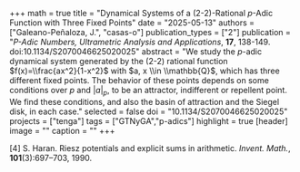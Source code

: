 +++
math = true
title = "Dynamical Systems of a (2-2)-Rational $p$-Adic Function with Three Fixed Points"
date = "2025-05-13"
authors = ["Galeano-Peñaloza, J.", "casas-o"]
publication_types = ["2"]
publication = "*P-Adic Numbers, Ultrametric Analysis and Applications*, **17**, 138-149. doi:10.1134/S2070046625020025"
abstract = "We study the $p$-adic dynamical system generated by the (2-2) rational function $f(x)=\\frac{ax^2}{1-x^2}$ with $a, x \\in \\mathbb{Q}$, which has three different fixed points. The behavior of these points depends on some conditions over $p$ and $|a|_p$, to be an attractor, indifferent or repellent point. We find these conditions, and also the basin of attraction and the Siegel disk, in each case."
selected = false
doi = "10.1134/S2070046625020025"
projects = ["tenga"]
tags = ["GTNyGA","p-adics"]
highlight = true
[header]
image = ""
caption = ""
+++

[4] S. Haran. Riesz potentials and explicit sums in arithmetic. *Invent. Math.*, **101**(3):697–703, 1990.
